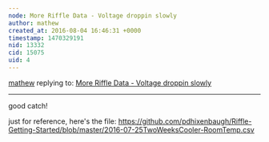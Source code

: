 ```yaml
---
node: More Riffle Data - Voltage droppin slowly
author: mathew
created_at: 2016-08-04 16:46:31 +0000
timestamp: 1470329191
nid: 13332
cid: 15075
uid: 4
---
```




[mathew](../profile/mathew) replying to: [More Riffle Data - Voltage droppin slowly](../notes/pdhixenbaugh/08-03-2016/more-riffle-data-voltage-droppin-slowly)

----
good catch!

just for reference, here's the file: https://github.com/pdhixenbaugh/Riffle-Getting-Started/blob/master/2016-07-25TwoWeeksCooler-RoomTemp.csv